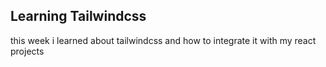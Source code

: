 ## Learning Tailwindcss

this week i learned about tailwindcss and how to integrate it with my react projects
